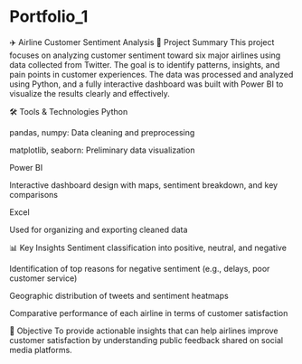 # Portfolio_1
✈️ Airline Customer Sentiment Analysis
📌 Project Summary
This project focuses on analyzing customer sentiment toward six major airlines using data collected from Twitter. The goal is to identify patterns, insights, and pain points in customer experiences. The data was processed and analyzed using Python, and a fully interactive dashboard was built with Power BI to visualize the results clearly and effectively.

🛠️ Tools & Technologies
Python

pandas, numpy: Data cleaning and preprocessing

matplotlib, seaborn: Preliminary data visualization

Power BI

Interactive dashboard design with maps, sentiment breakdown, and key comparisons

Excel

Used for organizing and exporting cleaned data

📊 Key Insights
Sentiment classification into positive, neutral, and negative

Identification of top reasons for negative sentiment (e.g., delays, poor customer service)

Geographic distribution of tweets and sentiment heatmaps

Comparative performance of each airline in terms of customer satisfaction

🎯 Objective
To provide actionable insights that can help airlines improve customer satisfaction by understanding public feedback shared on social media platforms.
